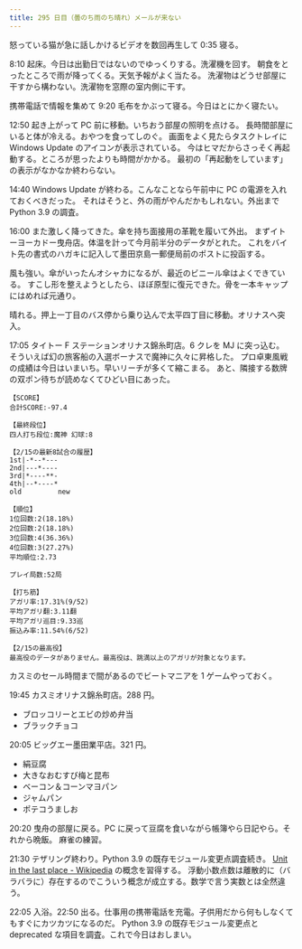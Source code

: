 ```yaml
---
title: 295 日目（曇のち雨のち晴れ）メールが来ない
---
```


怒っている猫が急に話しかけるビデオを数回再生して 0:35 寝る。

8:10 起床。今日は出勤日ではないのでゆっくりする。洗濯機を回す。
朝食をとったところで雨が降ってくる。天気予報がよく当たる。
洗濯物はどうせ部屋に干すから構わない。洗濯物を窓際の室内側に干す。

携帯電話で情報を集めて 9:20 毛布をかぶって寝る。今日はとにかく寝たい。

12:50 起き上がって PC 前に移動。いちおう部屋の照明を点ける。
長時間部屋にいると体が冷える。おやつを食ってしのぐ。
画面をよく見たらタスクトレイに Windows Update のアイコンが表示されている。
今はヒマだからさっそく再起動する。ところが思ったよりも時間がかかる。
最初の「再起動をしています」の表示がなかなか終わらない。

14:40 Windows Update が終わる。こんなことなら午前中に PC の電源を入れておくべきだった。
それはそうと、外の雨がやんだかもしれない。外出まで Python 3.9 の調査。

16:00 また激しく降ってきた。傘を持ち面接用の革靴を履いて外出。
まずイトーヨーカドー曳舟店。体温を計って今月前半分のデータがとれた。
これをバイト先の書式のハガキに記入して墨田京島一郵便局前のポストに投函する。

風も強い。傘がいったんオシャカになるが、最近のビニール傘はよくできている。
すこし形を整えようとしたら、ほぼ原型に復元できた。骨を一本キャップにはめれば元通り。

晴れる。押上一丁目のバス停から乗り込んで太平四丁目に移動。オリナスへ突入。

17:05 タイトー F ステーションオリナス錦糸町店。6 クレを MJ に突っ込む。
そういえば幻の旅客船の入選ボーナスで魔神に久々に昇格した。
プロ卓東風戦の成績は今日はいまいち。早いリーチが多くて縮こまる。
あと、隣接する数牌の双ポン待ちが読めなくてひどい目にあった。

```text
【SCORE】
合計SCORE:-97.4

【最終段位】
四人打ち段位:魔神 幻球:8

【2/15の最新8試合の履歴】
1st|-*--*---
2nd|---*----
3rd|*----**-
4th|--*----*
old         new

【順位】
1位回数:2(18.18%)
2位回数:2(18.18%)
3位回数:4(36.36%)
4位回数:3(27.27%)
平均順位:2.73

プレイ局数:52局

【打ち筋】
アガリ率:17.31%(9/52)
平均アガリ翻:3.11翻
平均アガリ巡目:9.33巡
振込み率:11.54%(6/52)

【2/15の最高役】
最高役のデータがありません。最高役は、跳満以上のアガリが対象となります。
```

カスミのセール時間まで間があるのでビートマニアを 1 ゲームやっておく。

19:45 カスミオリナス錦糸町店。288 円。

* ブロッコリーとエビの炒め弁当
* ブラックチョコ

20:05 ビッグエー墨田業平店。321 円。

* 絹豆腐
* 大きなおむすび梅と昆布
* ベーコン＆コーンマヨパン
* ジャムパン
* ポテコうましお

20:20 曳舟の部屋に戻る。PC に戻って豆腐を食いながら帳簿やら日記やら。それから晩飯。
麻雀の練習。

21:30 テザリング終わり。Python 3.9 の既存モジュール変更点調査続き。
[Unit in the last place - Wikipedia](https://en.wikipedia.org/wiki/Unit_in_the_last_place) の概念を習得する。
浮動小数点数は離散的に（バラバラに）存在するのでこういう概念が成立する。数学で言う実数とは全然違う。

22:05 入浴。22:50 出る。仕事用の携帯電話を充電。子供用だから何もしなくてもすぐにカツカツになるのだ。
Python 3.9 の既存モジュール変更点と deprecated な項目を調査。これで今日はおしまい。
